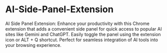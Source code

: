 # AI-Side-Panel-Extension
AI Side Panel Extension: Enhance your productivity with this Chrome extension that adds a convenient side panel for quick access to popular AI sites like Gemini and ChatGPT. Easily toggle the panel using the extension icon or ALT + Q shortcut. Perfect for seamless integration of AI tools into your browsing experience.
